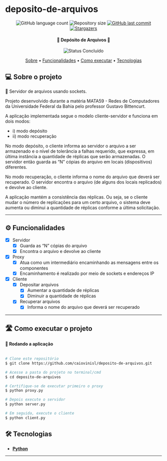 # deposito-de-arquivos

<p align="center">
  <img alt="GitHub language count" src="https://img.shields.io/github/languages/count/caiovinisl/deposito-de-arquivos?color=%2304D361">

  <img alt="Repository size" src="https://img.shields.io/github/repo-size/caiovinisl/deposito-de-arquivos">
  
  <a href="https://github.com/caiovinisl/metodos-hashing/commits/main">
    <img alt="GitHub last commit" src="https://img.shields.io/github/last-commit/caiovinisl/deposito-de-arquivos">
  </a>
   
   <a href="https://github.com/caiovinisl/metodos-hashing/stargazers">
    <img alt="Stargazers" src="https://img.shields.io/github/stars/caiovinisl/deposito-de-arquivos?style=social">
  </a>
  
 
</p>

<h4 align="center"> 
	🚧 Depósito de Arquivos 🚧
</h4>

<p align="center">
	<img alt="Status Concluído" src="https://img.shields.io/badge/STATUS-CONCLU%C3%8DDO-brightgreen">
</p>

<p align="center">
 <a href="#-sobre-o-projeto">Sobre</a> •
 <a href="#-funcionalidades">Funcionalidades</a> •
 <a href="#-como-executar-o-projeto">Como executar</a> • 
 <a href="#-tecnologias">Tecnologias</a>
</p>

## 💻 Sobre o projeto

📄 Servidor de arquivos usando sockets.

Projeto desenvolvido durante a matéria MATA59 - Redes de Computadores da Universidade Federal da Bahia pelo professor Gustavo Bittencurt.

A aplicação implementada segue o modelo cliente-servidor e funciona em dois modos:
- i) modo depósito
- ii) modo recuperação

No modo depósito, o cliente informa ao servidor o arquivo a ser armazenado e o nível de tolerância a falhas requerido, que expressa, em última instância a quantidade de réplicas que serão armazenadas. O servidor então guarda as “N” cópias do arquivo em locais (dispositivos) diferentes.

No modo recuperação, o cliente informa o nome do arquivo que deverá ser recuperado. O servidor encontra o arquivo (de alguns dos locais replicados) e devolve ao cliente.

A aplicação mantém a consistência das réplicas. Ou seja, se o cliente mudar o número de replicações para um certo arquivo, o sistema deve
aumenta ou diminui a quantidade de réplicas conforme a última solicitação.

---

## ⚙️ Funcionalidades

- [x] Servidor
  - [x] Guarda as “N” cópias do arquivo
  - [x] Encontra o arquivo e devolve ao cliente
- [x] Proxy
  - [x] Atua como um intermediário encaminhando as mensagens entre os componentes
  - [x] Encaminhamento é realizado por meio de sockets e endereços IP 
- [x] Cliente
  - [x] Depositar arquivos
  	- [x] Aumentar a quantidade de réplicas
   	- [x] Diminuir a quantidade de réplicas
  - [x] Recuperar arquivos
  	- [x] Informa o nome do arquivo que deverá ser recuperado

---

## 🛣️ Como executar o projeto

#### 🎲 Rodando a aplicação

```bash

# Clone este repositório
$ git clone https://github.com/caiovinisl/deposito-de-arquivos.git

# Acesse a pasta do projeto no terminal/cmd
$ cd deposito-de-arquivos

# Certifique-se de executar primeiro o proxy
$ python proxy.py

# Depois execute o servidor
$ python server.py

# Em seguida, execute o cliente
$ python client.py

```

## 🛠 Tecnologias

- **[Python](https://www.python.org/)**

---

